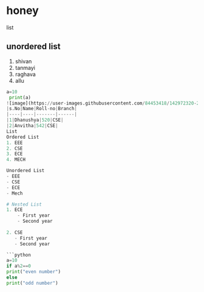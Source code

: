 # honey
list
## unordered list
1. shivan
2. tanmayi
3. raghava
4. allu
```python code
a=10
 print(a)
![image](https://user-images.githubusercontent.com/84453418/142972320-20215ea1-e90c-4cd1-bf3f-82dcf4e275ef.png)
|s.No|Name|Roll-no|Branch|
|----|----|-------|------|
|1|Dhanushya|520|CSE|
|2|Anvitha|542|CSE|
List
Ordered List
1. EEE
2. CSE
3. ECE
4. MECH

Unordered List
- EEE
- CSE
- ECE
- Mech

# Nested List
1. ECE
    - First year
    - Second year
   
2. CSE
   - First year
   - Second year

```python
a=10
if a%2==0
print("even number")
else
print("odd number")
```
